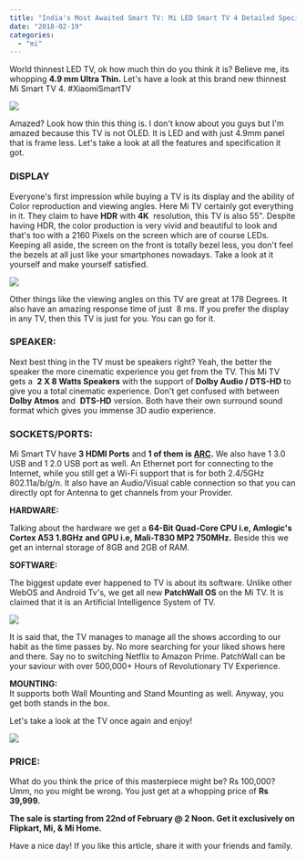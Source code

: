 ```yaml
---
title: "India's Most Awaited Smart TV: Mi LED Smart TV 4 Detailed Specification & Review"
date: "2018-02-19"
categories: 
  - "mi"
---
```


World thinnest LED TV, ok how much thin do you think it is? Believe me, its whopping **4.9 mm Ultra Thin.** Let's have a look at this brand new thinnest Mi Smart TV 4. 
#XiaomiSmartTV  
  

[![](posts/2018/02/images/A3C88C9D-0F9B-22CC-880F-78DF96199691.png)](https://2.bp.blogspot.com/-OrGPjU9BpFo/WonJhtRM4cI/AAAAAAAANDQ/PZpUh2npxT8MAtLeKh-n3PJ_170cTKjgwCLcBGAs/s1600/A3C88C9D-0F9B-22CC-880F-78DF96199691.png)

  
Amazed? Look how thin this thing is. I don't know about you guys but I'm amazed because this TV is not OLED. It is LED and with just 4.9mm panel that is frame less. Let's take a look at all the features and specification it got.  
  

### DISPLAY

Everyone's first impression while buying a TV is its display and the ability of Color reproduction and viewing angles. Here Mi TV certainly got everything in it. They claim to have **HDR** with **4K**  resolution, this TV is also 55". Despite having HDR, the color production is very vivid and beautiful to look and that's too with a 2160 Pixels on the screen which are of course LEDs. Keeping all aside, the screen on the front is totally bezel less, you don't feel the bezels at all just like your smartphones nowadays. Take a look at it yourself and make yourself satisfied.

  

[![](posts/2018/02/images/overall-bezelless-tv-light.png)](https://3.bp.blogspot.com/-mrYwvH3Pgf0/WorDDqkwHqI/AAAAAAAANFA/D6Kbt3vFapQhSglNExKSeysr3vyF6TAQACLcBGAs/s1600/overall-bezelless-tv-light.png)

  

Other things like the viewing angles on this TV are great at 178 Degrees. It also have an amazing response time of just  8 ms. If you prefer the display in any TV, then this TV is just for you. You can go for it.  
  

### SPEAKER:

Next best thing in the TV must be speakers right? Yeah, the better the speaker the more cinematic experience you get from the TV. This Mi TV gets a  **2 X 8 Watts Speakers** with the support of **Dolby Audio / DTS-HD** to give you a total cinematic experience. Don't get confused with between **Dolby Atmos** and  **DTS-HD** version. Both have their own surround sound format which gives you immense 3D audio experience.

  

### SOCKETS/PORTS:

Mi Smart TV have **3 HDMI Ports** and **1 of them is [ARC](https://www.cnet.com/news/what-is-audio-return-channel-arc/).** We also have 1 3.0 USB and 1 2.0 USB port as well. An Ethernet port for connecting to the Internet, while you still get a Wi-Fi support that is for both 2.4/5GHz 802.11a/b/g/n. It also have an Audio/Visual cable connection so that you can directly opt for Antenna to get channels from your Provider.

  

**HARDWARE:**

Talking about the hardware we get a **64-Bit Quad-Core CPU i.e, Amlogic's Cortex A53 1.8GHz and GPU i.e, Mali-T830 MP2 750MHz.** Beside this we get an internal storage of 8GB and 2GB of RAM. 

  

**SOFTWARE:** 

The biggest update ever happened to TV is about its software. Unlike other WebOS and Android Tv's, we get all new **PatchWall OS** on the Mi TV. It is claimed that it is an Artificial Intelligence System of TV.

  

[![](posts/2018/02/images/161725z3czlk3k83l8hw3g.jpg.thumb.jpg)](https://3.bp.blogspot.com/-CthjFGRKvVs/WornAVylUgI/AAAAAAAANFQ/mK6jy7hAVFUAXKsMg9jfMtw8Q7E9y_1-gCLcBGAs/s1600/161725z3czlk3k83l8hw3g.jpg.thumb.jpg)

  

It is said that, the TV manages to manage all the shows according to our habit as the time passes by. No more searching for your liked shows here and there. Say no to switching Netflix to Amazon Prime. PatchWall can be your saviour with over 500,000+ Hours of Revolutionary TV Experience.  
  
**MOUNTING:**  
It supports both Wall Mounting and Stand Mounting as well. Anyway, you get both stands in the box.  
  
Let's take a look at the TV once again and enjoy!  
  

[![](posts/2018/02/images/A0D25D6D-E27A-D6E5-FE99-C127907CAFD1.jpg)](https://1.bp.blogspot.com/-e-A-5YzfNNQ/WorpRxe1AnI/AAAAAAAANFc/1MNGYHF1JEkxm6lWmIeK9ppAhGBWZ4I2gCLcBGAs/s1600/A0D25D6D-E27A-D6E5-FE99-C127907CAFD1.jpg)

  

### PRICE:

What do you think the price of this masterpiece might be? Rs 100,000? Umm, no you might be wrong. You just get at a whopping price of **Rs 39,999.**

**The sale is starting from 22nd of February @ 2 Noon. Get it exclusively on Flipkart, Mi, & Mi Home.**

  
Have a nice day! If you like this article, share it with your friends and family.
